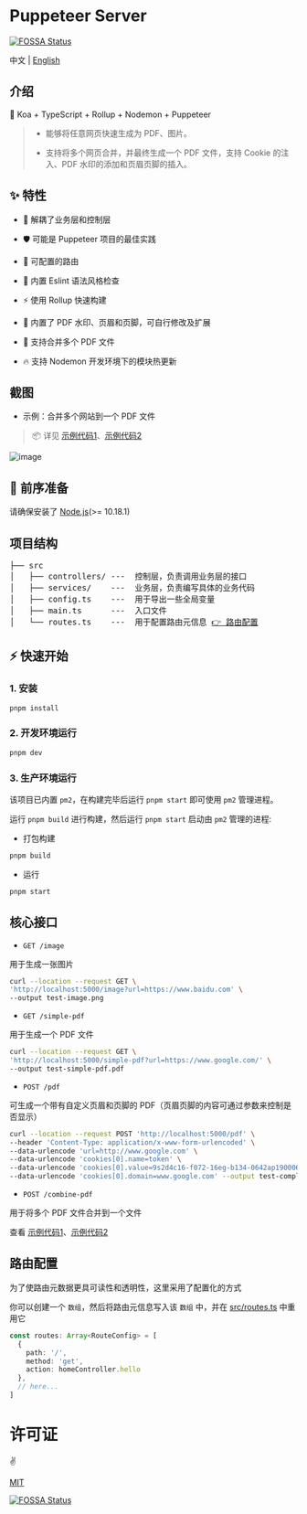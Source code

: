 # Puppeteer Server
[![FOSSA Status](https://app.fossa.com/api/projects/git%2Bgithub.com%2Fpdsuwwz%2Fpuppeteer-server.svg?type=small)](https://app.fossa.com/projects/git%2Bgithub.com%2Fpdsuwwz%2Fpuppeteer-server?ref=badge_small)

中文 | [English](README-en.md)

## 介绍

🦩 Koa + TypeScript + Rollup + Nodemon + Puppeteer

> * 能够将任意网页快速生成为 PDF、图片。
>
> * 支持将多个网页合并，并最终生成一个 PDF 文件，支持 Cookie 的注入、PDF 水印的添加和页眉页脚的插入。

## ✨ 特性

* 🌈 解耦了业务层和控制层

* 🛡 可能是 Puppeteer 项目的最佳实践

* 🧩 可配置的路由

* 🚧 内置 Eslint 语法风格检查

* ⚡ 使用 Rollup 快速构建

* 🔌 内置了 PDF 水印、页眉和页脚，可自行修改及扩展

* 🧲 支持合并多个 PDF 文件

* 🔥 支持 Nodemon 开发环境下的模块热更新


## 截图

* 示例：合并多个网站到一个 PDF 文件
> 📦 详见 [示例代码1](__test__/axios-browser.html)、[示例代码2](__test__/axios-node.js)


![image](https://user-images.githubusercontent.com/19891724/159743021-e1f9f528-d6d9-4d6b-b63f-4e71c6b72bdb.png)



## 🎯 前序准备

请确保安装了 [Node.js](https://nodejs.org/)(>= 10.18.1)


## 项目结构

<pre>
├── src
│   ├── controllers/ ---  控制层，负责调用业务层的接口
│   ├── services/    ---  业务层，负责编写具体的业务代码
│   ├── config.ts    ---  用于导出一些全局变量
│   ├── main.ts      ---  入口文件
│   └── routes.ts    ---  用于配置路由元信息 <a href="#路由配置">👉 路由配置</a>
</pre>

## ⚡ 快速开始

### 1. 安装

```bash
pnpm install
```

### 2. 开发环境运行

```bash
pnpm dev
```

### 3. 生产环境运行

该项目已内置 `pm2`，在构建完毕后运行 `pnpm start` 即可使用 `pm2` 管理进程。

运行 `pnpm build` 进行构建，然后运行 `pnpm start` 启动由 `pm2` 管理的进程:

* 打包构建

```bash
pnpm build
```

* 运行

```bash
pnpm start
```

## 核心接口

* `GET /image`

用于生成一张图片

```bash
curl --location --request GET \
'http://localhost:5000/image?url=https://www.baidu.com' \
--output test-image.png
```

* `GET /simple-pdf`

用于生成一个 PDF 文件

```bash
curl --location --request GET \
'http://localhost:5000/simple-pdf?url=https://www.google.com/' \
--output test-simple-pdf.pdf
```

* `POST /pdf`

可生成一个带有自定义页眉和页脚的 PDF（页眉页脚的内容可通过参数来控制是否显示）

```bash
curl --location --request POST 'http://localhost:5000/pdf' \
--header 'Content-Type: application/x-www-form-urlencoded' \
--data-urlencode 'url=http://www.google.com' \
--data-urlencode 'cookies[0].name=token' \
--data-urlencode 'cookies[0].value=9s2d4c16-f072-16eg-b134-0642ap190006' \
--data-urlencode 'cookies[0].domain=www.google.com' --output test-complex-pdf.pdf
```

* `POST /combine-pdf`

用于将多个 PDF 文件合并到一个文件

查看 [示例代码1](__test__/axios-browser.html)、[示例代码2](__test__/axios-node.js)


## 路由配置

为了使路由元数据更具可读性和透明性，这里采用了配置化的方式

你可以创建一个 `数组`，然后将路由元信息写入该 `数组` 中，并在 [src/routes.ts](src/routes.ts) 中重用它

```ts
const routes: Array<RouteConfig> = [
  {
    path: '/',
    method: 'get',
    action: homeController.hello
  },
  // here...
]
```

# 许可证

:v:

[MIT](./LICENSE)


[![FOSSA Status](https://app.fossa.com/api/projects/git%2Bgithub.com%2Fpdsuwwz%2Fpuppeteer-server.svg?type=large)](https://app.fossa.com/projects/git%2Bgithub.com%2Fpdsuwwz%2Fpuppeteer-server?ref=badge_large)

